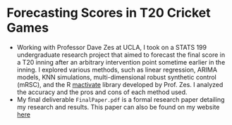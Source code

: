 # Forecasting Scores in T20 Cricket Games

-   Working with Professor Dave Zes at UCLA, I took on a STATS 199 undergraduate research project that aimed to forecast the final score in a T20 inning after an arbitrary intervention point sometime earlier in the inning. I explored various methods, such as linear regression, ARIMA models, KNN simulations, multi-dimensional robust synthetic control (mRSC), and the R [mactivate](https://cran.r-project.org/web/packages/mactivate/mactivate.pdf) library developed by Prof. Zes. I analyzed the accuracy and the pros and cons of each method used.
- My final deliverable `FinalPaper.pdf` is a formal research paper detailing my research and results. This paper can also be found on my website [here](https://anishdeshpande.com/PDFs/ForecastingScores.pdf)
